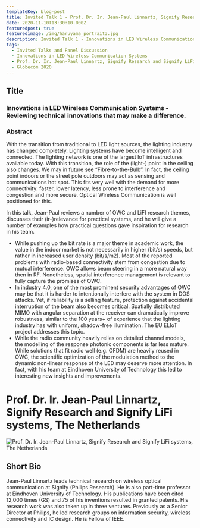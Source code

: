 ```yaml
---
templateKey: blog-post
title: Invited Talk 1 - Prof. Dr. Ir. Jean-Paul Linnartz, Signify Research and Signify LiFi systems, The Netherlands
date: 2020-11-10T13:30:10.000Z
featuredpost: true
featuredimage: /img/haruyama_portrait3.jpg
description: Invited Talk 1 - Innovations in LED Wireless Communication Systems - Reviewing technical innovations that may make a difference., Prof. Dr. Ir. Jean-Paul Linnartz, Signify Research and Signify LiFi systems, The Netherlands
tags:
  - Invited Talks and Panel Discussion
  - Innovations in LED Wireless Communication Systems
  - Prof. Dr. Ir. Jean-Paul Linnartz, Signify Research and Signify LiFi systems, The Netherlands
  - Globecom 2020
---
```

## Title

### Innovations in LED Wireless Communication Systems - Reviewing technical innovations that may make a difference.
 

### Abstract
 
With the transition from traditional to LED light sources, the lighting industry has changed completely. Lighting systems have become intelligent and connected. The lighting network is one of the largest IoT infrastructures available today. With this transition, the role of the (light-) point in the ceiling also changes. We may in future see “Fibre-to-the-Bulb”. In fact, the ceiling point indoors or the street pole outdoors may act as sensing and communications hot spot. This fits very well with the demand for more connectivity:  faster, lower latency, less prone to interference and congestion and more secure. Optical Wireless Communication is well positioned for this.
 
In this talk, Jean-Paul reviews a number of OWC and LiFI research themes, discusses their (ir-)relevance for practical systems, and he will give a number of examples how practical questions gave inspiration for research in his team.    
- While pushing up the bit rate is a major theme in academic work, the value in the indoor market is not necessarily in higher (bit/s) speeds, but rather in increased user density (bit/s/m2). Most of the reported problems with radio-based connectivity stem from congestion due to mutual interference. OWC allows beam steering in a more natural way then in RF. Nonetheless, spatial interference management is relevant to fully capture the promises of OWC.
- In industry 4.0, one of the most prominent security advantages of OWC may be that it is harder to intentionally interfere with the system in DOS attacks. Yet, if reliability is a selling feature, protection against accidental interruption of the beam also becomes critical. Spatially distributed MIMO with angular separation at the receiver can dramatically improve robustness, similar to the 100 years+ of experience that the lighting industry has with uniform, shadow-free illumination. The EU ELIoT project addresses this topic.
- While the radio community heavily relies on detailed channel models, the modelling of the response photonic components is far less mature. While solutions that fit radio well (e.g. OFDM) are heavily reused in OWC, the scientific optimization of the modulation method to the dynamic non-linear response of the LED may deserve more attention. In fact, with his team at Eindhoven University of Technology this led to interesting new insights and improvements.
 

# Prof. Dr. Ir. Jean-Paul Linnartz, Signify Research and Signify LiFi systems, The Netherlands

![Prof. Dr. Ir. Jean-Paul Linnartz, Signify Research and Signify LiFi systems, The Netherlands](/owc-2020/img/JPL-in-oostenrijk.jpg)

## Short Bio

Jean-Paul Linnartz leads technical research on wireless optical communication at Signify (Philips Research). He is also part-time professor at Eindhoven University of Technology. His publications have been cited 12,000 times (GS) and 75 of his inventions resulted in granted patents. His research work was also taken up in three ventures. Previously as a Senior Director at Philips, he led research groups on information security, wireless connectivity and IC design. He is Fellow of IEEE.
